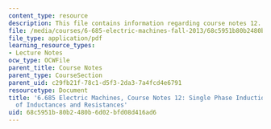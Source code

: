 ```yaml
---
content_type: resource
description: This file contains information regarding course notes 12.
file: /media/courses/6-685-electric-machines-fall-2013/68c5951b80b2480b6d02bfd08d416ad6_MIT6_685F13_chapter12.pdf
file_type: application/pdf
learning_resource_types:
- Lecture Notes
ocw_type: OCWFile
parent_title: Course Notes
parent_type: CourseSection
parent_uid: c29fb21f-78c1-d5f3-2da3-7a4fcd4e6791
resourcetype: Document
title: '6.685 Electric Machines, Course Notes 12: Single Phase Induction Motors, Modeling
  of Inductances and Resistances'
uid: 68c5951b-80b2-480b-6d02-bfd08d416ad6
---
```

